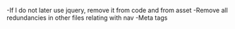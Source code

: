 -If I do not later use jquery, remove it from code and from asset
-Remove all redundancies in other files relating with nav
-Meta tags
